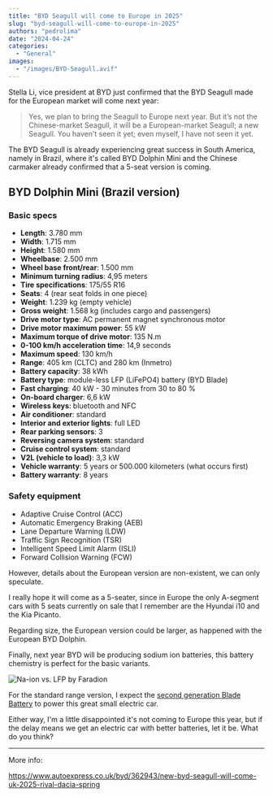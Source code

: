 ```yaml
---
title: "BYD Seagull will come to Europe in 2025"
slug: "byd-seagull-will-come-to-europe-in-2025"
authors: "pedrolima"
date: "2024-04-24"
categories:
  - "General"
images:
  - "/images/BYD-Seagull.avif"
---
```


Stella Li, vice president at BYD just confirmed that the BYD Seagull made for the European market will come next year:

>Yes, we plan to bring the Seagull to Europe next year. But it’s not the Chinese-market Seagull, it will be a European-market Seagull; a new Seagull. You haven’t seen it yet; even myself, I have not seen it yet.

The BYD Seagull is already experiencing great success in South America, namely in Brazil, where it's called BYD Dolphin Mini and the Chinese carmaker already confirmed that a 5-seat version is coming. 

## BYD Dolphin Mini (Brazil version)

### Basic specs

- **Length**: 3.780 mm
- **Width**: 1.715 mm
- **Height**: 1.580 mm
- **Wheelbase**: 2.500 mm
- **Wheel base front/rear**: 1.500 mm
- **Minimum turning radius**: 4,95 meters
- **Tire specifications**: 175/55 R16
- **Seats**: 4 (rear seat folds in one piece)
- **Weight**: 1.239 kg (empty vehicle)
- **Gross weight**: 1.568 kg (includes cargo and passengers)
- **Drive motor type**: AC permanent magnet synchronous motor
- **Drive motor maximum power**: 55 kW
- **Maximum torque of drive motor**: 135 N.m
- **0-100 km/h acceleration time**: 14,9 seconds
- **Maximum speed**: 130 km/h
- **Range**: 405 km (CLTC) and 280 km (Inmetro)
- **Battery capacity**: 38 kWh
- **Battery type**: module-less LFP (LiFePO4) battery (BYD Blade)
- **Fast charging**: 40 kW - 30 minutes from 30 to 80 %
- **On-board charger**: 6,6 kW
- **Wireless keys**: bluetooth and NFC
- **Air conditioner**: standard
- **Interior and exterior lights**: full LED
- **Rear parking sensors**: 3
- **Reversing camera system**: standard
- **Cruise control system**: standard
- **V2L (vehicle to load)**: 3,3 kW
- **Vehicle warranty**: 5 years or 500.000 kilometers (what occurs first)
- **Battery warranty**: 8 years

### Safety equipment

- Adaptive Cruise Control (ACC)
- Automatic Emergency Braking (AEB)
- Lane Departure Warning (LDW)
- Traffic Sign Recognition (TSR)
- Intelligent Speed ​​Limit Alarm (ISLI)
- Forward Collision Warning (FCW)


However, details about the European version are non-existent, we can only speculate.

I really hope it will come as a 5-seater, since in Europe the only A-segment cars with 5 seats currently on sale that I remember are the Hyundai i10 and the Kia Picanto.

Regarding size, the European version could be larger, as happened with the European BYD Dolphin.

Finally, next year BYD will be producing sodium ion batteries, this battery chemistry is perfect for the basic variants.

![Na-ion vs. LFP by Faradion](/images/Na-ion_vs_LFP_by_Faradion.avif "Na-ion vs. LFP by Faradion")

For the standard range version, I expect the [second generation Blade Battery](/2024/04/09/byd-will-launch-its-second-generation-blade-battery-this-year/) to power this great small electric car.

Either way, I'm a little disappointed it's not coming to Europe this year, but if the delay means we get an electric car with better batteries, let it be. What do you think?

---

More info:

https://www.autoexpress.co.uk/byd/362943/new-byd-seagull-will-come-uk-2025-rival-dacia-spring